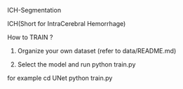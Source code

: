 ICH-Segmentation

ICH(Short for IntraCerebral Hemorrhage)

How to TRAIN ?

1. Organize your own dataset (refer to data/README.md)

2. Select the model and run python train.py

for example
cd UNet
python train.py